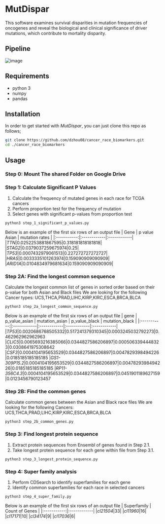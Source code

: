 # MutDispar
This software examines survival disparities in mutation frequencies of
oncogenes and reveal the biological and clinical significance
of driver mutations, which contribute to mortality disparity.

## Pipeline
![image](https://github.com/dzhou08/cancer_race_biomarkers/assets/65268595/ea0d82b3-e45d-414f-9948-282ed0d987bf)

## Requirements
- python 3
- numpy
- pandas

## Installation
In order to get started with *MutDispar*, you can just clone this repo as follows;
```bash
git clone https://github.com/dzhou08/cancer_race_biomarkers.git
cd ./cancer_race_biomarkers
```
## Usage
### Step 0: Mount The shared Folder on Google Drive

### Step 1: Calculate Significant P Values
1. Calculate the frequency of mutated genes in each race for TCGA cancers
2. Perform proportion test for the frequency of mutation
3. Select genes with significant p-values from proportion test

```
python3 step_1_significant_p_values.py
```

Below is an example of the first six rows of an output file
| Gene | p value Asian | mutation rates |
|:-----------:|:------------|:------------|
|*TTN*|0.0252253881867595|0.318181818181818|
|*STAG2*|0.0379037259675974|0.25|
|*TP53*|0.0007432979061513|0.227272727272727|
|*HRAS*|0.0033335101263974|0.159090909090909|
|*ARID1A*|0.0104834979681634|0.159090909090909|

### Step 2A: Find the longest common sequence
Calculate the longest common list of genes in sorted order based on their p-value for both Asian and Black files
We are looking for the following Cancer types: UCS,THCA,PRAD,LIHC,KIRP,KIRC,ESCA,BRCA,BLCA

```
python3 step_2a_longest_common_sequence.py
```

Below is an example of the first six rows of an output file
| gene | p_value_asian | mutation_asian | p_value_black | mutation_black |
|:-----------:|:------------|:------------|:------------|:------------|
|*TP53*|0.0020686768505332|0.517241379310345|0.0003245032792273|0.462962962962963
|*CLIC5*|0.0065693216385066|0.0344827586206897|0.0005063394448323|0.0308641975308642
|*CSF3*|0.0004104195653529|0.0344827586206897|0.0047829398494226|0.0185185185185185
|*GS1-309P15.2*|0.0004104195653529|0.0344827586206897|0.0047829398494226|0.0185185185185185
|*RP11-356C4.3*|0.0004104195653529|0.0344827586206897|0.0451901189627159|0.0123456790123457

### Step 2B: Find the common genes
Calculate common genes between the Asian and Black race files
We are looking for the following Cancers: UCS,THCA,PRAD,LIHC,KIRP,KIRC,ESCA,BRCA,BLCA

```
python3 step_2b_common_genes.py
```

### Step 3: Find longest protein sequence
1. Extract protein sequences from Ensembl of genes found in Step 2.1.
2. Take longest protein sequence for each gene within file from Step 3.1.

```
python3 step_3_longest_protein_sequence.py
```

### Step 4: Super family analysis
1. Perform CDSearch to identify superfamilies for each gene
2. Identify common superfamilies for each race in selected cancers

```
python3 step_4_super_family.py
```

Below is an example of the first six rows of an output file
| Superfamily | Count of Genes |
|:-----------:|:------------|
|*cl21504*|33|
|*cl11960*|16|
|*cl17171*|10|
|*cl34174*|9|
|*cl17036*|6|
